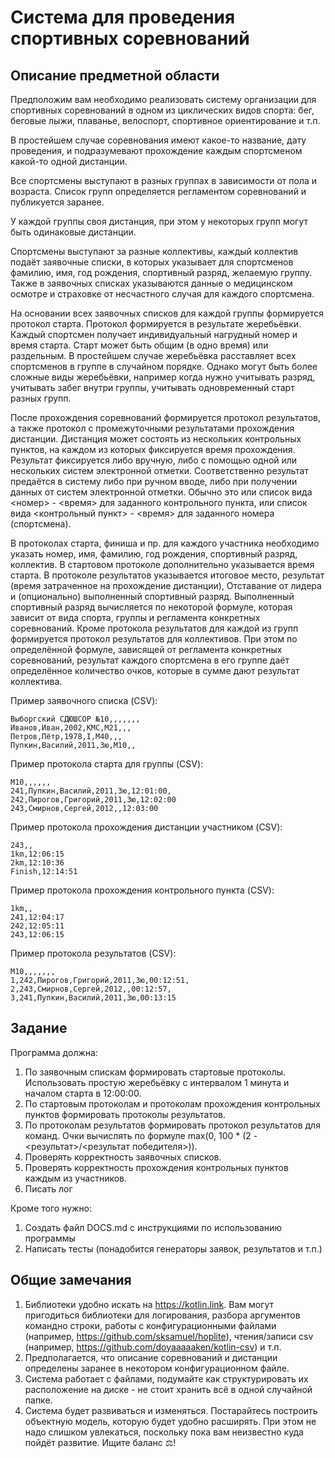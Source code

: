 # Система для проведения спортивных соревнований

## Описание предметной области

Предположим вам необходимо реализовать систему организации для спортивных соревнований
в одном из циклических видов спорта: бег, беговые лыжи, плаванье, велоспорт, спортивное ориентирование и т.п.

В простейшем случае соревнования имеют какое-то название, дату проведения, и подразумевают прохождение 
каждым спортсменом какой-то одной дистанции.

Все спортсмены выступают в разных группах в зависимости от пола и возраста. Список групп определяется
регламентом соревнований и публикуется заранее.

У каждой группы своя дистанция, при этом у некоторых групп могут быть одинаковые дистанции.

Спортсмены выступают за разные коллективы, каждый коллектив подаёт заявочные списки, в которых
указывает для спортсменов фамилию, имя, год рождения, спортивный разряд, желаемую группу.
Также в заявочных списках указываются данные о медицинском осмотре и страховке от несчастного случая для каждого спортсмена.

На основании всех заявочных списков для каждой группы формируется протокол старта.
Протокол формируется в результате жеребьёвки. Каждый спортсмен получает индивидуальный нагрудный номер и время старта.
Старт может быть общим (в одно время) или раздельным. В простейшем случае жеребьёвка расставляет всех спортсменов в группе в случайном порядке.
Однако могут быть более сложные виды жеребьёвки, например когда нужно учитывать разряд, учитывать забег внутри группы,
учитывать одновременный старт разных групп.

После прохождения соревнований формируется протокол результатов, а также протокол с промежуточными результатами прохождения дистанции.
Дистанция может состоять из нескольких контрольных пунктов, на каждом из которых фиксируется время прохождения.
Результат фиксируется либо вручную, либо с помощью одной или нескольких систем электронной отметки.
Соответственно результат предаётся в систему либо при ручном вводе, либо при получении данных от систем электронной отметки.
Обычно это или список вида <номер> - <время> для заданного контрольного пункта, или
список вида <контрольный пункт> - <время> для заданного номера (спортсмена).

В протоколах старта, финиша и пр. для каждого участника необходимо указать номер, имя, фамилию, год рождения, спортивный разряд, коллектив.
В стартовом протоколе дополнительно указывается время старта.
В протоколе результатов указывается итоговое место, результат (время затраченное на прохождение дистанции), Отставание от лидера и (опционально) выполненный спортивный разряд.
Выполненный спортивный разряд вычисляется по некоторой формуле, которая зависит от вида спорта, группы и регламента конкретных соревнований.
Кроме протокола результатов для каждой из групп формируется протокол результатов для коллективов.
При этом по определённой формуле, зависящей от регламента конкретных соревнований, результат каждого спортсмена в его группе
даёт определённое количество очков, которые в сумме дают результат коллектива.

Пример заявочного списка (CSV):

```csv
Выборгский СДЮШСОР №10,,,,,,,
Иванов,Иван,2002,КМС,М21,,,
Петров,Пётр,1978,I,М40,,,  
Пупкин,Василий,2011,3ю,М10,,
```

Пример протокола старта для группы (CSV):

```csv
М10,,,,,,
241,Пупкин,Василий,2011,3ю,12:01:00,
242,Пирогов,Григорий,2011,3ю,12:02:00
243,Смирнов,Сергей,2012,,12:03:00
```

Пример протокола прохождения дистанции участником (CSV):

```csv
243,,
1km,12:06:15
2km,12:10:36
Finish,12:14:51
```

Пример протокола прохождения контрольного пункта (CSV):

```csv
1km,,
241,12:04:17
242,12:05:11
243,12:06:15
```

Пример протокола результатов (CSV):

```csv
М10,,,,,,,
1,242,Пирогов,Григорий,2011,3ю,00:12:51,
2,243,Смирнов,Сергей,2012,,00:12:57,
3,241,Пупкин,Василий,2011,3ю,00:13:15
```

## Задание

Программа должна:

1. По заявочным спискам формировать стартовые протоколы. Использовать простую жеребьёвку с интервалом 1 минута и началом старта в 12:00:00.
2. По стартовым протоколам и протоколам прохождения контрольных пунктов формировать протоколы результатов.
3. По протоколам результатов формировать протокол результатов для команд. Очки вычислять по формуле max(0, 100 * (2 - <результат>/<результат победителя>)).
4. Проверять корректность заявочных списков.
5. Проверять корректность прохождения контрольных пунктов каждым из участников.
6. Писать лог

Кроме того нужно:
1. Создать файл DOCS.md с инструкциями по использованию программы
2. Написать тесты (понадобится генераторы заявок, результатов и т.п.)

## Общие замечания

1. Библиотеки удобно искать на https://kotlin.link. Вам могут пригодиться библиотеки для логирования, разбора аргументов командно строки, 
работы с конфигурационными файлами (например, https://github.com/sksamuel/hoplite), чтения/записи csv (например, https://github.com/doyaaaaaken/kotlin-csv) и т.п.
2. Предполагается, что описание соревнований и дистанции определены заранее в некотором конфигурационном файле. 
3. Система работает с файлами, подумайте как структурировать их расположение на диске - не стоит хранить всё в одной случайной папке.
4. Система будет развиваться и изменяться. Постарайтесь построить объектную модель, которую будет удобно расширять. При этом не надо слишком увлекаться, 
поскольку пока вам неизвестно куда пойдёт развитие. Ищите баланс ⚖!  

